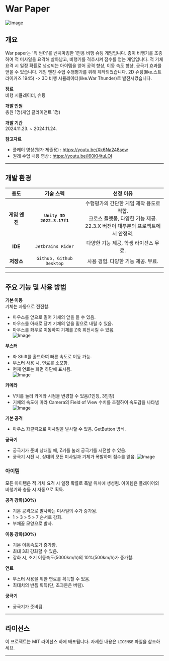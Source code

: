 # War Paper
![Image](https://github.com/user-attachments/assets/56d087da-882f-43a3-a377-83f467031e4a)

## 개요
War paper는 '워 썬더'를 벤치마킹한 1인용 비행 슈팅 게임입니다.
종이 비행기를 조종하여 적 미사일을 요격해 살아남고, 비행기를 격추시켜 점수를 얻는 게임입니다.
적 기체 요격 시 일정 확률로 생성되는 아이템을 얻어 공격 향상, 이동 속도 항샹, 궁극기 효과를 얻을 수 있습니다.
게임 엔진 수업 수행평가를 위해 제작되었습니다. 2D 슈팅(like.스트라이커즈 1945) -> 3D 비행 시뮬레이터(like.War Thunder)로 발전시켰습니다.
   
**장르**   
비행 시뮬레이터, 슈팅

**개발 인원**   
총원 1명(게임 클라이언트 1명)

**개발 기간**   
2024.11.23. ~ 2024.11.24.

**참고자료**   
- 플레이 영상(평가 제출용) : <https://youtu.be/Xk6Na248sew>
- 원래 수업 내용 영상 : <https://youtu.be/I60KI4tuLOI>

---

## 개발 환경
| **용도** | **기술 스펙** | **선정 이유** |
|:---:|:---:|:---:|
| **게임 엔진** | **`Unity 3D 2022.3.17f1`**  | 수행평가의 간단한 게임 제작 용도로 적합.</br> 크로스 플랫폼, 다양한 기능 제공.</br> 22.3.X 버전이 대부분의 프로젝트에서 안정적. |
| **IDE** | `Jetbrains Rider` | 다양한 기능 제공, 학생 라이선스 무료.    |
| **저장소** | `Github, Github Desktop` | 사용 경험. 다양한 기능 제공. 무료. |


---

## 주요 기능 및 사용 방법
**기본 이동**   
기체는 자동으로 전진함.   
* 마우스를 앞으로 밀어 기체의 앞을 들 수 있음.
* 마우스를 아래로 당겨 기체의 앞을 밑으로 내릴 수 있음.
* 마우스를 좌우로 이동하여 기체를 Z축 회전시킬 수 있음.   
![Image](https://github.com/user-attachments/assets/56de8dde-a769-4cd6-a9b6-aca83c6eb615)

**부스터**
* 좌 Shift를 홀드하여 빠른 속도로 이동 가능.
* 부스터 사용 시, 연료를 소모함.
* 현재 연료는 화면 하단에 표시됨.   
![Image](https://github.com/user-attachments/assets/4cd67bae-8452-41d0-ae41-ce5be1d69568)

**카메라**
* V키를 눌러 카메라 시점을 변경할 수 있음(1인칭, 3인칭)
* 기체의 속도에 따라 Camera의 Field of View 수치를 조절하여 속도감을 나타냄   
![Image](https://github.com/user-attachments/assets/8f316c52-3ab3-4260-9aa2-63739a3327a3)

**기본 공격**   
* 마우스 좌클릭으로 미사일을 발사할 수 있음. GetButton 방식.

**궁극기**   
* 궁극기가 준비 상태일 때, Z키를 눌러 궁극기를 시전할 수 있음.
* 궁극기 시전 시, 상대의 모든 미사일과 기체가 폭발하며 점수를 얻음.
![Image](https://github.com/user-attachments/assets/632d6e84-b7f9-4340-96c6-79fab7059c89)

### 아이템   
모든 아이템은 적 기체 요격 시 일정 확률로 폭발 위치에 생성됨.
아이템은 플레이어의 비행기와 충돌 시 자동으로 획득.   

**공격 강화(30%)**   
* 기본 공격으로 발사하는 미사일의 수가 증가됨.
* 1 > 3 > 5 > 7 순서로 강화.
* 부채꼴 모양으로 발사.

**이동 강화(30%)**
* 기본 이동속도가 증가함.
* 최대 3회 강화할 수 있음.
* 강화 시, 초기 이동속도(5000km/h)의 10%(500km/h)가 증가함.

**연료**
* 부스터 사용을 위한 연료를 획득할 수 있음.
* 최대치의 반틈 획득(단, 초과분은 버림).

**궁극기**
* 궁극기가 준비됨.

---

## 라이선스

이 프로젝트는 MIT 라이선스 하에 배포됩니다. 자세한 내용은 `LICENSE` 파일을 참조하세요.

--- 
